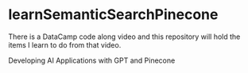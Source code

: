 # learnSemanticSearchPinecone
There is a DataCamp code along video and this repository will hold the items I learn to do from that video. 

Developing AI Applications with GPT and Pinecone

